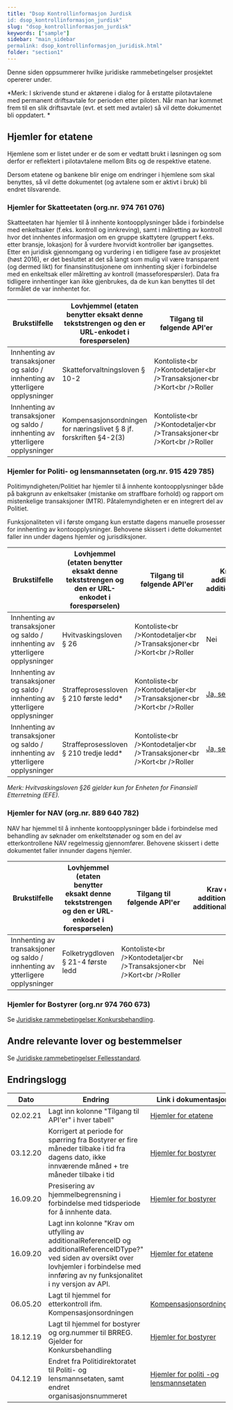```yaml
---
title: "Dsop Kontrollinformasjon Jurdisk
id: dsop_kontrollinformasjon_jurdisk"
slug: "dsop_kontrollinformasjon_jurdisk"
keywords: ["sample"]
sidebar: "main_sidebar
permalink: dsop_kontrollinformasjon_juridisk.html"
folder: "section1"
---
```


Denne siden oppsummerer hvilke juridiske rammebetingelser prosjektet opererer under.

*Merk: I skrivende stund er aktørene i dialog for å erstatte pilotavtalene med permanent driftsavtale for
perioden etter piloten. Når man har kommet frem til en slik driftsavtale (evt. et sett med avtaler) så vil
dette dokumentet bli oppdatert. *

## Hjemler for etatene

Hjemlene som er listet under er de som er vedtatt brukt i løsningen og som derfor er reflektert i
pilotavtalene mellom Bits og de respektive etatene.

Dersom etatene og bankene blir enige om endringer i hjemlene som skal benyttes, så vil dette
dokumentet (og avtalene som er aktivt i bruk) bli endret tilsvarende.

### Hjemler for Skatteetaten (org.nr. 974 761 076)
Skatteetaten har hjemler til å innhente kontoopplysninger både i forbindelse med enkeltsaker (f.eks.
kontroll og innkreving), samt i målretting av kontroll hvor det innhentes informasjon om en gruppe
skattytere (gruppert f.eks. etter bransje, lokasjon) for å vurdere hvorvidt kontroller bør igangsettes.
Etter en juridisk gjennomgang og vurdering i en tidligere fase av prosjektet (høst 2016), er det besluttet
at det så langt som mulig vil være transparent (og dermed likt) for finansinstitusjonene om innhenting
skjer i forbindelse med en enkeltsak eller målretting av kontroll (masseforespørsler). Data fra tidligere
innhentinger kan ikke gjenbrukes, da de kun kan benyttes til det formålet de var innhentet for.

| Brukstilfelle | Lovhjemmel (etaten benytter eksakt denne tekststrengen og den er URL-enkodet i forespørselen) | Tilgang til følgende API'er | Krav om utfylling av additionalReferenceID og additionalReferenceIDType? |
| ------------------------------------------------------------------------------- | ----------------------------------------------------------------------------------------------- | ---------------------------------------------------------------- |--------------------------------------------------------------------------|
| Innhenting av transaksjoner og saldo / innhenting av ytterligere opplysninger | Skatteforvaltningsloven &sect; 10-2 | Kontoliste<br \/>Kontodetaljer<br \/>Transaksjoner<br \/>Kort<br \/>Roller | Nei                                                                      |
| Innhenting av transaksjoner og saldo / innhenting av ytterligere opplysninger | Kompensasjonsordningen for næringslivet &sect; 8 jf. forskriften &sect;4-2(3) | Kontoliste<br \/>Kontodetaljer<br \/>Transaksjoner<br \/>Kort<br \/>Roller | Nei                                                                      |

### Hjemler for Politi- og lensmannsetaten (org.nr. 915 429 785)

Politimyndigheten/Politiet har hjemler til å innhente kontoopplysninger både på bakgrunn av
enkeltsaker (mistanke om straffbare forhold) og rapport om mistenkelige transaksjoner (MTR).
Påtalemyndigheten er en integrert del av Politiet.

Funksjonaliteten vil i første omgang kun erstatte dagens manuelle prosesser for innhenting av
kontoopplysninger. Behovene skissert i dette dokumentet faller inn under dagens hjemler og
jurisdiksjoner.

| Brukstilfelle | Lovhjemmel (etaten benytter eksakt denne tekststrengen og den er URL-enkodet i forespørselen) | Tilgang til følgende API'er | Krav om utfylling av additionalReferenceID og additionalReferenceIDType?                                                                                              |
| ------------------------------------------------------------------------------- | ----------------------------------------------------------------------------------------------- | ---------------------------------------------------------------- |-----------------------------------------------------------------------------------------------------------------------------------------------------------------------|
| Innhenting av transaksjoner og saldo / innhenting av ytterligere opplysninger | Hvitvaskingsloven &sect; 26 | Kontoliste<br \/>Kontodetaljer<br \/>Transaksjoner<br \/>Kort<br \/>Roller | Nei	                                                                                                                                                                  |
| Innhenting av transaksjoner og saldo / innhenting av ytterligere opplysninger | Straffeprosessloven &sect; 210 første ledd* | Kontoliste<br \/>Kontodetaljer<br \/>Transaksjoner<br \/>Kort<br \/>Roller | [Ja, se beskrivelse](https://dokumentasjon.dsop.no/dsop_kontroll_specification_of_eoppslag.html#additionalreferenceidtype-and-additionalreferenceid) |
| Innhenting av transaksjoner og saldo / innhenting av ytterligere opplysninger | Straffeprosessloven &sect; 210 tredje ledd* | Kontoliste<br \/>Kontodetaljer<br \/>Transaksjoner<br \/>Kort<br \/>Roller | [Ja, se beskrivelse](https://dokumentasjon.dsop.no/dsop_kontroll_specification_of_eoppslag.html#additionalreferenceidtype-and-additionalreferenceid) |

*Merk: Hvitvaskingsloven &sect;26 gjelder kun for Enheten for Finansiell Etterretning (EFE).*

### Hjemler for NAV (org.nr. 889 640 782)

NAV har hjemmel til å innhente kontoopplysninger både i forbindelse med behandling av søknader om
enkeltstønader og som en del av etterkontrollene NAV regelmessig gjennomfører. Behovene skissert i
dette dokumentet faller innunder dagens hjemler.

| Brukstilfelle | Lovhjemmel (etaten benytter eksakt denne tekststrengen og den er URL-enkodet i forespørselen) | Tilgang til følgende API'er | Krav om utfylling av additionalReferenceID og additionalReferenceIDType? |
| ------------------------------------------------------------------------------- | ----------------------------------------------------------------------------------------------- | ---------------------------------------------------------------- |--------------------------------------------------------------------------|
| Innhenting av transaksjoner og saldo / innhenting av ytterligere opplysninger | Folketrygdloven &sect; 21-4 første ledd | Kontoliste<br \/>Kontodetaljer<br \/>Transaksjoner<br \/>Kort<br \/>Roller | Nei                                                                      |

### Hjemler for Bostyrer (org.nr 974 760 673)

Se [Juridiske rammebetingelser Konkursbehandling](https://dokumentasjon.dsop.no/dsop_konkurs_juridisk.html).

## Andre relevante lover og bestemmelser

Se [Juridiske rammebetingelser Fellesstandard](https://dokumentasjon.dsop.no/dsop_kontroll_juridisk.html#andre-relevante-lover-og-bestemmelser).

## Endringslogg

| Dato | Endring | Link i dokumentasjon |
| ---------- | --------------------------------------------------------------------------------------------------------------------------------------------------------------------------------------------------------- | ------------------------------------------------------------------------------------------------------------------------------------------------------------------------------- |
| 02.02.21 | Lagt inn kolonne "Tilgang til API'er" i hver tabell" | [Hjemler for etatene](https://dokumentasjon.dsop.no/dsop_kontroll_juridisk.html#hjemler-for-etatene) |
| 03.12.20 | Korrigert at periode for spørring fra Bostyrer er fire måneder tilbake i tid fra dagens dato, ikke innværende måned + tre måneder tilbake i tid | [Hjemler for bostyrer](https://dokumentasjon.dsop.no/dsop_kontroll_juridisk.html#hjemler-for-bostyrer-orgnr-974-760-673) |
| 16.09.20 | Presisering av hjemmelbegrensning i forbindelse med tidsperiode for å innhente data. | [Hjemler for bostyrer](https://dokumentasjon.dsop.no/dsop_kontroll_juridisk.html#hjemler-for-bostyrer-orgnr-974-760-673) |
| 16.09.20 | Lagt inn kolonne "Krav om utfylling av additionalReferenceID og additionalReferenceIDType?" ved siden av oversikt over lovhjemler i forbindelse med innføring av ny funksjonalitet i ny versjon av API. | [Hjemler for etatene](https://dokumentasjon.dsop.no/dsop_kontroll_juridisk.html#hjemler-for-etatene) |
| 06.05.20 | Lagt til hjemmel for etterkontroll ifm. Kompensasjonsordningen | [Kompensasjonsordningen](https://dokumentasjon.dsop.no/dsop_kontroll_juridisk.html#hjemler-for-skatteetaten-orgnr-974-761-076) |
| 18.12.19 | Lagt til hjemmel for bostyrer og org.nummer til BRREG. Gjelder for Konkursbehandling | [Hjemler for bostyrer](https://dokumentasjon.dsop.no/dsop_kontroll_juridisk.html#hjemler-for-bostyrer-orgnr-974-760-673) |
| 04.12.19 | Endret fra Politidirektoratet til Politi- og lensmannsetaten, samt endret organisasjonsnummeret | [Hjemler for politi -og lensmannsetaten](https://dokumentasjon.dsop.no/dsop_kontroll_juridisk.html#hjemler-for-politi--og-lensmannsetaten-orgnr-915-429-785) |
